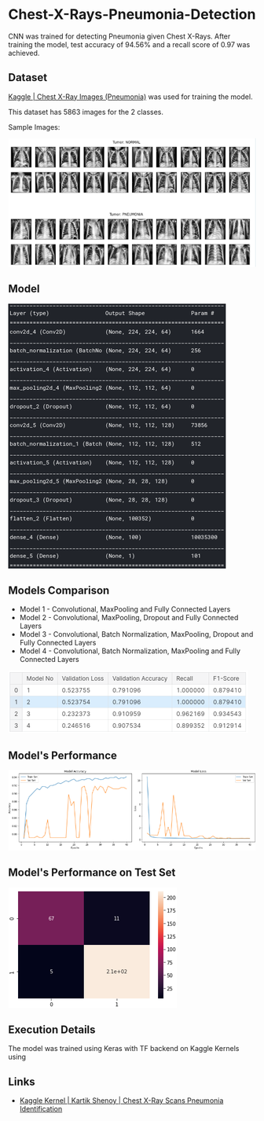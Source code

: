 # Chest-X-Rays-Pneumonia-Detection

CNN was trained for detecting Pneumonia given Chest X-Rays. After training the model, test accuracy of 94.56% and a recall score of 0.97 was achieved.

## Dataset

[Kaggle | Chest X-Ray Images (Pneumonia)](https://www.kaggle.com/paultimothymooney/chest-xray-pneumonia) was used for training the model.

This dataset has 5863 images for the 2 classes.

Sample Images:

<img src='README_Images/Sample Images.png' />

## Model

<img src='README_Images/Model.png' />

## Models Comparison

* Model 1 - Convolutional, MaxPooling and Fully Connected Layers
* Model 2 - Convolutional, MaxPooling, Dropout and Fully Connected Layers
* Model 3 - Convolutional, Batch Normalization, MaxPooling, Dropout and Fully Connected Layers
* Model 4 - Convolutional, Batch Normalization, MaxPooling and Fully Connected Layers

<img src='README_Images/Models Comparison.png' />

## Model's Performance

<img src='README_Images/Learning Curves.png' />

## Model's Performance on Test Set

<img src='README_Images/Confusion Matrix.png' />

## Execution Details

The model was trained using Keras with TF backend on Kaggle Kernels using 

## Links

* [Kaggle Kernel | Kartik Shenoy | Chest X-Ray Scans Pneumonia Identification](https://www.kaggle.com/kartik2112/chest-x-ray-scans-pneumonia-identification/notebook?scriptVersionId=35394324#Compare-Performances-of-4-Models)
